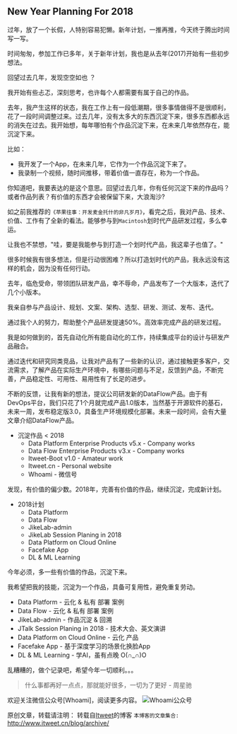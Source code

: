 New Year Planning For 2018
---

过年，放了一个长假，人特别容易犯懒。新年计划，一推再推，今天终于腾出时间写一写。

时间匆匆，参加工作已多年，关于新年计划，我也是从去年(2017)开始有一些初步想法。

回望过去几年，发现空空如也 ？

我开始有些忐忑，深刻思考，也许每个人都需要有属于自己的作品。

去年，我产生这样的状态，我在工作上有一段低潮期，很多事情做得不是很顺利，花了一段时间调整过来。过去几年，没有太多大的东西沉淀下来，很多东西都永远的消失在过去。我开始想，每年哪怕有个作品沉淀下来，在未来几年依然存在，能沉淀下来。

比如：

- 我开发了一个App，在未来几年，它作为一个作品沉淀下来了。
- 我录制一个视频，随时间推移，带着价值一直存在，称为一个作品。

你知道吧，我要表达的是这个意思。回望过去几年，你有任何沉淀下来的作品吗？或者作品列表？有价值的东西才会被保留下来，大浪淘沙?

如之前我推荐的`《苹果往事：开发麦金托什的非凡岁月》`，看完之后，我对产品、技术、价值、工作有了全新的看法。能够参与到`Macintosh`划时代产品研发过程，多么幸运。

让我也不禁想，"哇，要是我能参与到打造一个划时代产品，我这辈子也值了。"

很多时候我有很多想法，但是行动很困难？所以打造划时代的产品，我永远没有这样的机会，因为没有任何行动。

去年，临危受命，带领团队研发产品，幸不辱命，产品发布了一个大版本，迭代了几个小版本。

我亲自参与产品设计、规划、文案、架构、选型、研发、测试、发布、迭代。

通过我个人的努力，帮助整个产品研发提速50%。高效率完成产品的研发过程。

我是如何做到的，首先自动化所有能自动化的工作，持续集成平台的设计与研发产品融合。

通过迭代和研究同类竞品，让我对产品有了一些新的认识，通过接触更多客户，交流需求，了解产品在实际生产环境中，有哪些问题与不足，反馈到产品，不断完善，产品稳定性、可用性、易用性有了长足的进步。

不断的反馈，让我有新的想法，提议公司研发新的DataFlow产品。由于有DevOps平台，我们只花了1个月就完成产品1.0版本，当然基于开源软件的基石，未来一周，发布稳定版3.0，具备生产环境规模化部署。未来一段时间，会有大量文章介绍DataFlow产品。

* 沉淀作品 < 2018
    - Data Platform Enterprise Products v5.x - Company works
    - Data Flow Enterprise Products v3.x - Company works
    - Itweet-Boot v1.0 - Amateur work
    - Itweet.cn - Personal website
    - Whoami - 微信号

发现，有价值的偏少数。2018年，完善有价值的作品，继续沉淀，完成新计划。

* 2018计划 
    - Data Platform 
    - Data Flow 
    - JikeLab-admin 
    - JikeLab Session Planing in 2018
    - Data Platform on Cloud Online
    - Facefake App 
    - DL & ML Learning

今年必须，多一些有价值的作品，沉淀下来。

我希望把我的技能，沉淀为一个作品，具备可复用性，避免重复劳动。

* Data Platform - 云化 & 私有 部署 案例
* Data Flow - 云化 & 私有 部署 案例
* JikeLab-admin - 作品沉淀 & 回溯
* JTalk Session Planing in 2018  - 技术大会、英文演讲
* Data Platform on Cloud Online - 云化 产品
* Facefake App - 基于深度学习的场景化换脸App
* DL & ML Learning - 学AI，虽有点晚 O(∩_∩)O

乱糟糟的，做个记录吧，希望今年一切顺利。。。

> 什么事都再好一点点，那就能好很多，一切为了更好 - 周星驰

欢迎关注微信公众号[Whoami]，阅读更多内容。
![Whoami公众号](https://github.com/itweet/labs/raw/master/common/img/weixin_public.gif)

原创文章，转载请注明： 转载自[Itweet](http://www.itweet.cn)的博客
`本博客的文章集合:` http://www.itweet.cn/blog/archive/

